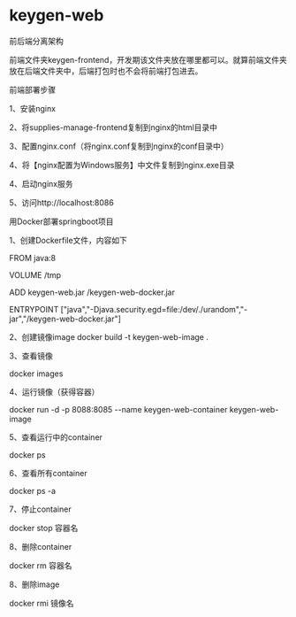 # keygen-web

前后端分离架构

前端文件夹keygen-frontend，开发期该文件夹放在哪里都可以。就算前端文件夹放在后端文件夹中，后端打包时也不会将前端打包进去。

前端部署步骤 

1、安装nginx 

2、将supplies-manage-frontend复制到nginx的html目录中 

3、配置nginx.conf（将nginx.conf复制到nginx的conf目录中） 

4、将【nginx配置为Windows服务】中文件复制到nginx.exe目录 

4、启动nginx服务 

5、访问http://localhost:8086 

用Docker部署springboot项目 

1、创建Dockerfile文件，内容如下 

FROM java:8 

VOLUME /tmp 

ADD keygen-web.jar /keygen-web-docker.jar 

ENTRYPOINT ["java","-Djava.security.egd=file:/dev/./urandom","-jar","/keygen-web-docker.jar"] 

2、创建镜像image 
docker build -t keygen-web-image . 

3、查看镜像 

docker images 

4、运行镜像（获得容器） 

docker run -d -p 8088:8085 --name keygen-web-container keygen-web-image 

5、查看运行中的container 

docker ps 

6、查看所有container 

docker ps -a

7、停止container 

docker stop 容器名

8、删除container 

docker rm 容器名 

8、删除image 

docker rmi 镜像名 
 





